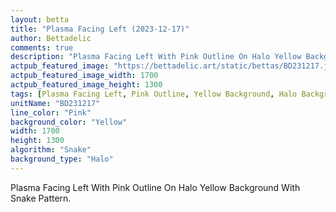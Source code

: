 ```yaml
---
layout: betta
title: "Plasma Facing Left (2023-12-17)"
author: Bettadelic
comments: true
description: "Plasma Facing Left With Pink Outline On Halo Yellow Background With Snake Pattern."
actpub_featured_image: "https://bettadelic.art/static/bettas/BD231217.jpg"
actpub_featured_image_width: 1700
actpub_featured_image_height: 1300
tags: [Plasma Facing Left, Pink Outline, Yellow Background, Halo Background Pattern, Snake Pattern, December 2023]
unitName: "BD231217"
line_color: "Pink"
background_color: "Yellow"
width: 1700
height: 1300
algorithm: "Snake"
background_type: "Halo"
---
```


Plasma Facing Left With Pink Outline On Halo Yellow Background With Snake Pattern.
